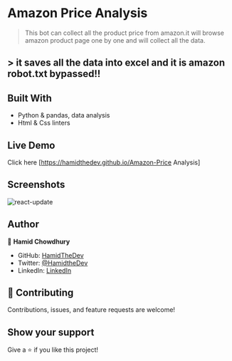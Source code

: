 # Amazon Price Analysis

> This bot can collect all the product price from amazon.it will browse amazon product page one by one and will collect all the data.
## > it saves all the data into excel and it is amazon robot.txt bypassed!!

## Built With

- Python & pandas, data analysis
- Html & Css linters

## Live Demo

Click here [https://hamidthedev.github.io/Amazon-Price Analysis]

## Screenshots

![react-update](https://github.com/HamidTheDev/Amazon-Price-Analysis/blob/main/Demo.png)


## Author

👤 **Hamid Chowdhury**

- GitHub: [HamidTheDev](https://github.com/hamidthedev)
- Twitter: [@HamidtheDev](https://twitter.com/hamidthedev)
- LinkedIn: [LinkedIn](https://www.linkedin.com/in/hamidthedev/)

## :handshake: Contributing

Contributions, issues, and feature requests are welcome!

## Show your support

Give a :star:️ if you like this project!
